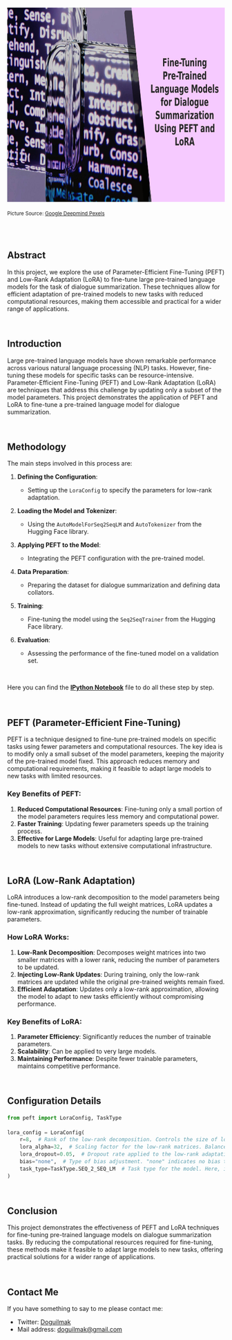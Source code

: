 <p  align="center">
<img src="https://raw.githubusercontent.com/doguilmak/FineTune-DiaSum-PEFT-LoRA/main/assets/pexels-googledeepmind-18069696.jpg" height=450 width=2000 alt="Cover">
</p>  

<small>Picture Source: <a  href="https://www.pexels.com/@googledeepmind/">Google Deepmind Pexels</a></small>

<br>

<br>

## Abstract
In this project, we explore the use of Parameter-Efficient Fine-Tuning (PEFT) and Low-Rank Adaptation (LoRA) to fine-tune large pre-trained language models for the task of dialogue summarization. These techniques allow for efficient adaptation of pre-trained models to new tasks with reduced computational resources, making them accessible and practical for a wider range of applications.

<br>

## Introduction
Large pre-trained language models have shown remarkable performance across various natural language processing (NLP) tasks. However, fine-tuning these models for specific tasks can be resource-intensive. Parameter-Efficient Fine-Tuning (PEFT) and Low-Rank Adaptation (LoRA) are techniques that address this challenge by updating only a subset of the model parameters. This project demonstrates the application of PEFT and LoRA to fine-tune a pre-trained language model for dialogue summarization.

<br>

## Methodology

The main steps involved in this process are:

1. **Defining the Configuration**:
   - Setting up the `LoraConfig` to specify the parameters for low-rank adaptation.

2. **Loading the Model and Tokenizer**:
   - Using the `AutoModelForSeq2SeqLM` and `AutoTokenizer` from the Hugging Face library.

3. **Applying PEFT to the Model**:
   - Integrating the PEFT configuration with the pre-trained model.

4. **Data Preparation**:
   - Preparing the dataset for dialogue summarization and defining data collators.

5. **Training**:
   - Fine-tuning the model using the `Seq2SeqTrainer` from the Hugging Face library.

6. **Evaluation**:
   - Assessing the performance of the fine-tuned model on a validation set.

<br>

Here you can find the **[IPython Notebook](https://github.com/doguilmak/FineTune-DiaSum-PEFT-LoRA/blob/main/DiaSum_PEFT_LoRA.ipynb)** file to do all these step by step.

<br>

## PEFT (Parameter-Efficient Fine-Tuning)

PEFT is a technique designed to fine-tune pre-trained models on specific tasks using fewer parameters and computational resources. The key idea is to modify only a small subset of the model parameters, keeping the majority of the pre-trained model fixed. This approach reduces memory and computational requirements, making it feasible to adapt large models to new tasks with limited resources.

### Key Benefits of PEFT:
1. **Reduced Computational Resources**: Fine-tuning only a small portion of the model parameters requires less memory and computational power.
2. **Faster Training**: Updating fewer parameters speeds up the training process.
3. **Effective for Large Models**: Useful for adapting large pre-trained models to new tasks without extensive computational infrastructure.

<br>

## LoRA (Low-Rank Adaptation)

LoRA introduces a low-rank decomposition to the model parameters being fine-tuned. Instead of updating the full weight matrices, LoRA updates a low-rank approximation, significantly reducing the number of trainable parameters.

### How LoRA Works:
1. **Low-Rank Decomposition**: Decomposes weight matrices into two smaller matrices with a lower rank, reducing the number of parameters to be updated.
2. **Injecting Low-Rank Updates**: During training, only the low-rank matrices are updated while the original pre-trained weights remain fixed.
3. **Efficient Adaptation**: Updates only a low-rank approximation, allowing the model to adapt to new tasks efficiently without compromising performance.

### Key Benefits of LoRA:
1. **Parameter Efficiency**: Significantly reduces the number of trainable parameters.
2. **Scalability**: Can be applied to very large models.
3. **Maintaining Performance**: Despite fewer trainable parameters, maintains competitive performance.

<br>

## Configuration Details

```python
from peft import LoraConfig, TaskType

lora_config = LoraConfig(
    r=8,  # Rank of the low-rank decomposition. Controls the size of low-rank matrices.
    lora_alpha=32,  # Scaling factor for the low-rank matrices. Balances the contribution of the low-rank adaptation.
    lora_dropout=0.05,  # Dropout rate applied to the low-rank adaptation. Prevents overfitting by randomly dropping some adaptations.
    bias="none",  # Type of bias adjustment. "none" indicates no bias terms are used in the low-rank adaptation.
    task_type=TaskType.SEQ_2_SEQ_LM  # Task type for the model. Here, it's set for sequence-to-sequence language modeling.
)
```
<br>

## Conclusion

This project demonstrates the effectiveness of PEFT and LoRA techniques for fine-tuning pre-trained language models on dialogue summarization tasks. By reducing the computational resources required for fine-tuning, these methods make it feasible to adapt large models to new tasks, offering practical solutions for a wider range of applications.

<br>

## Contact Me

If you have something to say to me please contact me:

*	Twitter: [Doguilmak](https://twitter.com/Doguilmak)
*	Mail address: doguilmak@gmail.com
